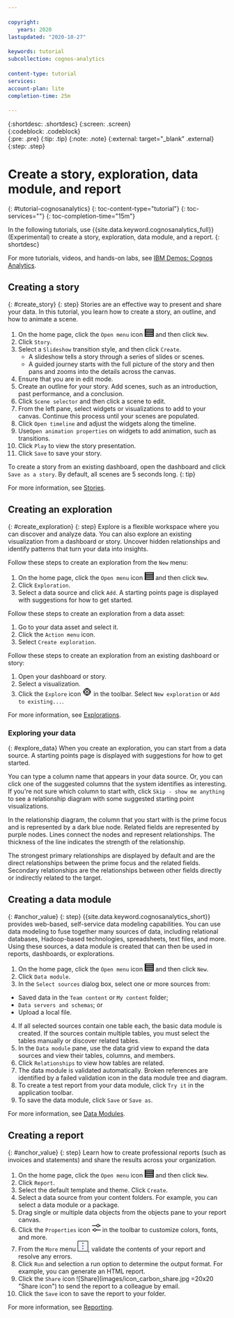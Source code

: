 ```yaml
---

copyright:
   years: 2020
lastupdated: "2020-10-27"

keywords: tutorial
subcollection: cognos-analytics

content-type: tutorial
services: 
account-plan: lite 
completion-time: 25m 

---
```


{:shortdesc: .shortdesc}
{:screen: .screen}  
{:codeblock: .codeblock}  
{:pre: .pre}
{:tip: .tip}
{:note: .note}
{:external: target="_blank" .external}
{:step: .step}
<!-- {:step: data-tutorial-type='step'} -->

# Create a story, exploration, data module, and report
{: #tutorial-cognosanalytics}
{: toc-content-type="tutorial"} 
{: toc-services=""} 
{: toc-completion-time="15m"} 

In the following tutorials, use {{site.data.keyword.cognosanalytics_full}} (Experimental) to create a story, exploration, data module, and a report.
{: shortdesc}

For more tutorials, videos, and hands-on labs, see [IBM Demos: Cognos Analytics](https://www.ibm.com/demos/collection/IBM-Cognos-Analytics/).

<!-- It's recommended to include an architectural diagram that shows how the services that are used in this tutorial interact. SVG is the recommended format. If you include a diagram, include a brief text-based description of the workflow shown in the diagram, using active voice to describe the workflow. This makes the content more searchable and improves accessibility. 
hello
![Architectural diagram](images/image.svg)
{: figure caption="Figure 1. A diagram that shows the architecture for my tutorial."}

The pipeline that you create has the following architecture:
1. Workflow step 1
1. Workflow step 2
1. Workflow step 3
1. Workflow step 4
-->

## Creating a story
{: #create_story}
{: step}
Stories are an effective way to present and share your data. In this tutorial, you learn how to create a story, an outline, and how to animate a scene.

1. On the home page, click the `Open menu` icon ![Open menu](images/icon_open_menu.jpg "Open menu icon") and then click `New`.
2. Click `Story`.
3. Select a `Slideshow` transition style, and then click `Create`.
   - A slideshow tells a story through a series of slides or scenes. 
   - A guided journey starts with the full picture of the story and then pans and zooms into the details across the canvas. 
4. Ensure that you are in edit mode. 
5. Create an outline for your story. Add scenes, such as an introduction, past performance, and a conclusion.
6. Click `Scene selector` and then click a scene to edit.
7. From the left pane, select widgets or visualizations to add to your canvas. Continue this process until your scenes are populated.
8. Click `Open timeline` and adjust the widgets along the timeline. 
9. Use`Open animation properties` on widgets to add animation, such as transitions.
10. Click `Play` to view the story presentation.
11. Click `Save` to save your story.

To create a story from an existing dashboard, open the dashboard and click `Save as a story`. By default, all scenes are 5 seconds long.
{: tip}

For more information, see [Stories](https://www.ibm.com/support/knowledgecenter/en/SSEP7J_11.1.0/com.ibm.swg.ba.cognos.ug_ca_dshb.doc/ca_stories_intro.html).


## Creating an exploration
{: #create_exploration}
{: step}
Explore is a flexible workspace where you can discover and analyze data. You can also explore an existing visualization from a dashboard or story. Uncover hidden relationships and identify patterns that turn your data into insights. 

Follow these steps to create an exploration from the `New` menu:
1. On the home page, click the `Open menu` icon ![Open menu](images/icon_open_menu.jpg "Open menu icon") and then click `New`. 
2. Click `Exploration`.
3. Select a data source and click `Add`. A starting points page is displayed with suggestions for how to get started. 

Follow these steps to create an exploration from a data asset:
1. Go to your data asset and select it.
2. Click the `Action menu` icon.
3. Select `Create exploration`.

Follow these steps to create an exploration from an existing dashboard or story:
1. Open your dashboard or story.
2. Select a visualization.
3. Click the `Explore` icon ![Exploration](images/icon_explore.jpg "Exploration icon") in the toolbar. Select `New exploration` or `Add to existing...`.

For more information, see [Explorations](https://www.ibm.com/support/knowledgecenter/en/SSEP7J_11.1.0/com.ibm.swg.ba.cognos.ca_explorations.doc/ca_explorations_intro.html).


### Exploring your data
{: #explore_data}
When you create an exploration, you can start from a data source. A starting points page is displayed with suggestions for how to get started.

You can type a column name that appears in your data source. Or, you can click one of the suggested columns that the system identifies as interesting. If you're not sure which column to start with, click `Skip - show me anything` to see a relationship diagram with some suggested starting point visualizations. 

In the relationship diagram, the column that you start with is the prime focus and is represented by a dark blue node. Related fields are represented by purple nodes. Lines connect the nodes and represent relationships. The thickness of the line indicates the strength of the relationship. 

The strongest primary relationships are displayed by default and are the direct relationships between the prime focus and the related fields. Secondary relationships are the relationships between other fields directly or indirectly related to the target.


## Creating a data module
{: #anchor_value}
{: step}
{{site.data.keyword.cognosanalytics_short}} provides web-based, self-service data modeling capabilities. You can use data modeling to fuse together many sources of data, including relational databases, Hadoop-based technologies, spreadsheets, text files, and more. Using these sources, a data module is created that can then be used in reports, dashboards, or explorations.

1. On the home page, click the `Open menu` icon ![Open menu](images/icon_open_menu.jpg "Open menu icon") and then click `New`.
2. Click `Data module`.
3. In the `Select sources` dialog box, select one or more sources from:
- Saved data in the `Team content` or `My content` folder;
- `Data servers and schemas`; or
- Upload a local file.
4. If all selected sources contain one table each, the basic data module is created. If the sources contain multiple tables, you must select the tables manually or discover related tables.
5. In the `Data module` pane, use the data grid view to expand the data sources and view their tables, columns, and members.
6. Click `Relationships` to view how tables are related.
7. The data module is validated automatically. Broken references are identified by a failed validation icon in the data module tree and diagram.
8. To create a test report from your data module, click `Try it` in the application toolbar. 
9. To save the data module, click `Save` or `Save as`. 

For more information, see [Data Modules](https://www.ibm.com/support/knowledgecenter/en/SSEP7J_11.1.0/com.ibm.swg.ba.cognos.ca_mdlg.doc/c_ca_data_modeling.html).


## Creating a report
{: #anchor_value}
{: step}
Learn how to create professional reports (such as invoices and statements) and share the results across your organization.

1. On the home page, click the `Open menu` icon ![Open menu](images/icon_open_menu.jpg "Open menu icon") and then click `New`.
2. Click `Report`.
3. Select the default template and theme. Click `Create`.
4. Select a data source from your content folders. For example, you can select a data module or a package.
5. Drag single or multiple data objects from the objects pane to your report canvas.
6. Click the `Properties` icon ![Properties](images/icon_properties.jpg "Properties icon") in the toolbar to customize colors, fonts, and more.
7. From the `More` menu ![More](images/icon_more.jpg "More icon"), validate the contents of your report and resolve any errors.
8. Click `Run` and selection a run option to determine the output format. For example, you can generate an HTML report.
9. Click the `Share` icon ![Share](images/icon_carbon_share.jpg =20x20 "Share icon") to send the report to a colleague by email.
10. Click the `Save` icon to save the report to your folder.

For more information, see [Reporting](https://www.ibm.com/support/knowledgecenter/en/SSEP7J_11.1.0/com.ibm.swg.ba.cognos.ug_cr_rptstd.doc/c_understand_rs.html).
        
